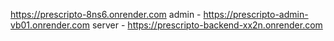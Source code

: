 https://prescripto-8ns6.onrender.com
admin - https://prescripto-admin-vb01.onrender.com
server - https://prescripto-backend-xx2n.onrender.com
